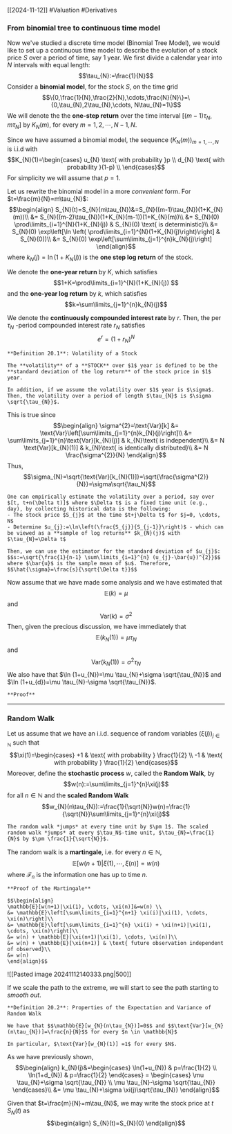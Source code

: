 [[2024-11-12]] #Valuation #Derivatives 

### From binomial tree to continuous time model
Now we've studied a discrete time model (Binomial Tree Model), we would like to set up a continuous time model to describe the evolution of a stock price $S$ over a period of time, say $1$ year. We first divide a calendar year into $N$ intervals with equal length: $$\tau_{N}:=\frac{1}{N}$$
Consider a **binomial model**, for the stock $S$, on the time grid $$\{0,\frac{1}{N},\frac{2}{N},\cdots,\frac{N}{N}\}=\{0,\tau_{N},2\tau_{N},\cdots, N\tau_{N}=1\}$$
We will denote the the **one-step return** over the time interval $[(m-1)\tau_{N},m\tau_{N}]$ by $K_{N}(m)$, for every $m=1,2,\cdots, N-1, N$.

Since we have assumed a binomial model, the sequence $(K_{N}(m))_{m=1,\cdots,N}$ is i.i.d with $$K_{N}(1)=\begin{cases}
u_{N} \text{ with probability }p \\
d_{N} \text{ with probability }(1-p) \\
\end{cases}$$ For simplicity we will assume that $p=1$.

Let us rewrite the binomial model in a more *convenient* form. For $t=\frac{m}{N}=m\tau_{N}$: $$\begin{align}
S_{N}(t)=S_{N}(m\tau_{N})&=S_{N}((m-1)\tau_{N})(1+K_{N}(m))\\
&= S_{N}((m-2)\tau_{N})(1+K_{N}(m-1))(1+K_{N}(m))\\
&= S_{N}(0) \prod\limits_{i=1}^{N}(1+K_{N}(j)) & S_{N}(0)  \text{ is deterministic}\\
&= S_{N}(0) \exp\left[\ln \left( \prod\limits_{i=1}^{N}(1+K_{N}(j)\right)\right] & S_{N}(0))\\
&= S_{N}(0) \exp\left[\sum\limits_{j=1}^{n}k_{N}(j)\right]
\end{align}$$ where $k_{N}(j)=\ln(1+K_{N}(j))$ is the **one step log return** of the stock.

We denote the **one-year return** by $K$, which satisfies $$1+K=\prod\limits_{i=1}^{N}(1+K_{N}(j)) $$ and the **one-year log return** by $k$, which satisfies $$k=\sum\limits_{j=1}^{n}k_{N}(j)$$

We denote the **continuously compounded interest rate** by $r$. Then, the per $\tau_{N}$ -period compounded interest rate $r_{N}$ satisfies $$e^{r}=(1+r_{N})^{N}$$

```ad-important
**Definition 20.1**: Volatility of a Stock

The **volatility** of a **STOCK** over $1$ year is defined to be the **standard deviation of the log return** of the stock price in $1$ year.

In addition, if we assume the volatility over $1$ year is $\sigma$. Then, the volatility over a period of length $\tau_{N}$ is $\sigma \sqrt{\tau_{N}}$.
```

This is true since $$\begin{align}
\sigma^{2}=\text{Var}[k] &= \text{Var}\left[\sum\limits_{j=1}^{n}k_{N}(j)\right]\\
&= \sum\limits_{j=1}^{n}\text{Var}[k_{N}(j)] & k_{N}\text{ is independent}\\
&= N \text{Var}[k_{N}(1)] & k_{N}\text{ is identically distributed}\\
&= N \frac{\sigma^{2}}{N}
\end{align}$$ Thus, $$\sigma_{N}=\sqrt{\text{Var}[k_{N}(1)]}=\sqrt{\frac{\sigma^{2}}{N}}=\sigma\sqrt{\tau_N}$$

```ad-note
One can empirically estimate the volatility over a period, say over $[t, t+n(\Delta t)]$ where $\Delta t$ is a fixed time unit (e.g., day), by collecting historical data is the following:
- The stock price $S_{j}$ at the time $t+j\Delta t$ for $j=0, \cdots, N$
- Determine $u_{j}:=\ln\left(\frac{S_{j}}{S_{j-1}}\right)$ - which can be viewed as a **sample of log returns** $k_{N}(j)$ with $\tau_{N}=\Delta t$

Then, we can use the estimator for the standard deviation of $u_{j}$: $$s:=\sqrt{\frac{1}{n-1} \sum\limits_{i=1}^{n} (u_{j}-\bar{u})^{2}}$$ where $\bar{u}$ is the sample mean of $u$. Therefore, $$\hat{\sigma}=\frac{s}{\sqrt{\Delta t}}$$
```

Now assume that we have made some analysis and we have estimated that $$\mathbb{E}(k)=\mu$$ and $$\text{Var}(k)=\sigma^{2}$$ Then, given the precious discussion, we have immediately that $$\mathbb{E}(k_{N}(1))=\mu\tau_{N}$$ and $$\text{Var}(k_{N}(1))=\sigma^{2}\tau_{N}$$
We also have that $\ln (1+u_{N})=\mu \tau_{N}+\sigma \sqrt{\tau_{N}}$ and $\ln (1+u_{d})=\mu \tau_{N}-\sigma \sqrt{\tau_{N}}$. 

```ad-note
**Proof**
```

---
### Random Walk
Let us assume that we have an i.i.d. sequence of random variables $(\xi(j))_{j\in \mathbb{N}}$ such that $$\xi(1)=\begin{cases}
+1 & \text{ with probability } \frac{1}{2} \\
-1 & \text{ with probability } \frac{1}{2}
\end{cases}$$ Moreover, define the **stochastic process** $w$, called the **Random Walk**, by $$w(n):=\sum\limits_{j=1}^{n}\xi(j)$$ for all $n \in \mathbb{N}$ and the **scaled Random Walk** $$w_{N}(n\tau_{N}):=\frac{1}{\sqrt{N}}w(n)=\frac{1}{\sqrt{N}}\sum\limits_{j=1}^{n}\xi(j)$$
```ad-note
The random walk *jumps* at every time unit by $\pm 1$. The scaled random walk *jumps* at every $\tau_N$-time unit, $\tau_{N}=\frac{1}{N}$ by $\pm \frac{1}{\sqrt{N}}$.
```

The random walk is a **martingale**, i.e. for every $n \in \mathbb{N}$, $$\mathbb{E}[w(n+1)|\xi(1), \cdots, \xi(n)]=w(n)$$ where $\mathcal{F}_{n}$ is the information one has up to time $n$.

```ad-note
**Proof of the Martingale**

$$\begin{align}
\mathbb{E}[w(n+1)|\xi(1), \cdots, \xi(n)]&=w(n) \\
&= \mathbb{E}\left[\sum\limits_{i=1}^{n+1} \xi(i)|\xi(1), \cdots, \xi(n)\right]\\
&= \mathbb{E}\left[\sum\limits_{i=1}^{n} \xi(i) + \xi(n+1)|\xi(1), \cdots, \xi(n)\right]\\
&= w(n) + \mathbb{E}[\xi(n+1)|\xi(1), \cdots, \xi(n)]\\
&= w(n) + \mathbb{E}[\xi(n+1)] & \text{ future observation independent of observed}\\
&= w(n)
\end{align}$$
```

![[Pasted image 20241112140333.png|500]]

If we scale the path to the extreme, we will start to see the path starting to *smooth out*.

```ad-important
**Definition 20.2**: Properties of the Expectation and Variance of Random Walk

We have that $$\mathbb{E}[w_{N}(n\tau_{N})]=0$$ and $$\text{Var}[w_{N}(n\tau_{N})]=\frac{n}{N}$$ for every $n \in \mathbb{N}$

In particular, $\text{Var}[w_{N}(1)] =1$ for every $N$.
```

As we have previously shown, $$\begin{align}
k_{N}(j)&=\begin{cases}
\ln(1+u_{N}) & p=\frac{1}{2}  \\
\ln(1+d_{N}) & p=\frac{1}{2}
\end{cases} = \begin{cases}
\mu \tau_{N}+\sigma \sqrt{\tau_{N}}  \\
\mu \tau_{N}-\sigma \sqrt{\tau_{N}}
\end{cases}\\
&= \mu \tau_{N}+\sigma \xi(j)\sqrt{\tau_{N}}
\end{align}$$

Given that $t=\frac{m}{N}=m\tau_{N}$, we may write the stock price at $t$ $S_{N}(t)$ as $$\begin{align}
S_{N}(t)=S_{N}(0)
\end{align}$$